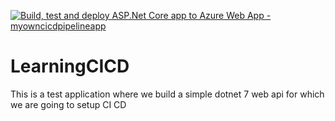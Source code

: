 [![Build, test and deploy ASP.Net Core app to Azure Web App - myowncicdpipelineapp](https://github.com/HardikDhuri/LearningCICD/actions/workflows/ci-cd.yml/badge.svg)](https://github.com/HardikDhuri/LearningCICD/actions/workflows/ci-cd.yml)
# LearningCICD
This is a test application where we build a simple dotnet 7 web api for which we are going to setup CI CD
